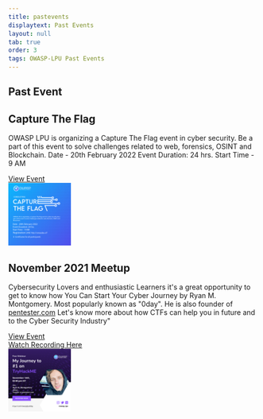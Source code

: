 ```yaml
---
title: pastevents
displaytext: Past Events 
layout: null
tab: true
order: 3
tags: OWASP-LPU Past Events
---
```


## Past Event 
## Capture The Flag
<p>OWASP LPU is organizing a Capture The Flag event in cyber security. Be a part of this event to solve challenges related to web, forensics, OSINT and Blockchain.
Date - 20th February 2022
Event Duration: 24 hrs.
Start Time - 9 AM</p>

<a href="https://www.meetup.com/owasp-lovely-professional-university-chapter-student/events/284070187/">View Event</a><br>
<img src="assets/images/ctf_20th_feb_2022.png" width="25%" height=auto align=center/>

## November 2021 Meetup
<p> Cybersecurity Lovers and enthusiastic Learners it's a great opportunity to get to know how You Can Start Your Cyber Journey by Ryan M. Montgomery.
Most popularly known as "0day". He is also founder of <a href="https://pentester.com/">pentester.com</a>
Let's know more about how CTFs can help you in future and to the Cyber Security Industry"
</p>
<a href="https://www.meetup.com/owasp-lovely-professional-university-chapter-student/events/281888578/">View Event</a><br>
<a href="https://www.youtube.com/watch?v=luyHRNz65Wo">Watch Recording Here</a><br>
<a href="https://pentester.com/"><img src="assets/images/ryan.png" href="pentester.com" width="25%" height=auto align=center/></a>


